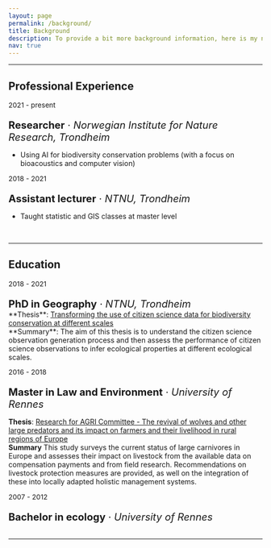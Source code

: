 ```yaml
---
layout: page
permalink: /background/
title: Background
description: To provide a bit more background information, here is my not so straightforward path through the academic and professional world.
nav: true
---
```

___
## Professional Experience

<p style="font-size:0.85rem; margin-bottom: 0">2021 - present</p>
<p style="font-size:1.25rem; margin-bottom: 0"><b>Researcher</b> · <i>Norwegian Institute for Nature Research, Trondheim</i></p>

- Using AI for biodiversity conservation problems (with a focus on bioacoustics and computer vision)

<p style="font-size:0.85rem; margin-bottom: 0">2018 - 2021</p>
<p style="font-size:1.25rem; margin-bottom: 0"><b>Assistant lecturer</b> · <i>NTNU, Trondheim</i></p>

- Taught statistic and GIS classes at master level

<br>

___
## Education

<p style="font-size:0.85rem; margin-bottom: 0">2018 - 2021</p>
<p style="font-size:1.25rem; margin-bottom: 0"><b>PhD in Geography</b> · <i>NTNU, Trondheim</i></p>
**Thesis**: <a href="/assets/pdf/BenjaminCretois_PhD.pdf">Transforming the use of citizen
science data for biodiversity
conservation at different scales</a><br>**Summary**: The aim of this thesis is to understand the citizen science observation generation process and then assess the performance of citizen science observations to infer ecological properties at different ecological scales. 

<p style="font-size:0.85rem; margin-bottom: 0">2016 - 2018</p>
<p style="font-size:1.25rem; margin-bottom: 0"><b>Master in Law and Environment</b> · <i>University of Rennes</i></p>

**Thesis**: <a href="https://policycommons.net/artifacts/1332425/research-for-agri-committee/1935982/">Research for AGRI Committee - The revival of wolves and other large predators and its impact on farmers and their livelihood in rural regions of Europe</a><br>**Summary** This study surveys the current status of large carnivores in Europe and assesses their impact on livestock from the available data on compensation payments and from field research. Recommendations on livestock protection measures are provided, as well on the integration of these into locally adapted holistic management systems.

<p style="font-size:0.85rem; margin-bottom: 0">2007 - 2012</p>
<p style="font-size:1.25rem; margin-bottom: 0"><b>Bachelor in ecology</b> · <i>University of Rennes</i></p>

<br>

___
